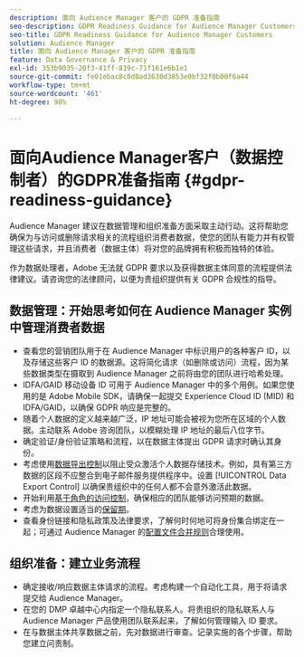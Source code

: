 ```yaml
---
description: 面向 Audience Manager 客户的 GDPR 准备指南
seo-description: GDPR Readiness Guidance for Audience Manager Customers
seo-title: GDPR Readiness Guidance for Audience Manager Customers
solution: Audience Manager
title: 面向 Audience Manager 客户的 GDPR 准备指南
feature: Data Governance & Privacy
exl-id: 353b9035-20f3-41ff-819c-71f161e6b1e1
source-git-commit: fe01ebac8c0d0ad3630d3853e0bf32f0b00f6a44
workflow-type: tm+mt
source-wordcount: '461'
ht-degree: 98%

---
```


# 面向Audience Manager客户（数据控制者）的GDPR准备指南 {#gdpr-readiness-guidance}

Audience Manager 建议在数据管理和组织准备方面采取主动行动。这将帮助您确保为与访问或删除请求相关的流程组织消费者数据，使您的团队有能力并有权管理这些请求，并且消费者（数据主体）将对您的品牌拥有积极而独特的体验。

作为数据处理者，Adobe 无法就 GDPR 要求以及获得数据主体同意的流程提供法律建议。请咨询您的法律顾问，以便为贵组织提供有关 GDPR 合规性的指导。

## 数据管理：开始思考如何在 Audience Manager 实例中管理消费者数据

* 查看您的营销团队用于在 Audience Manager 中标识用户的各种客户 ID，以及存储这些客户 ID 的数据源。这将简化请求（如删除或访问）流程，因为某些数据类型在摄取到 Audience Manager 之前将由您的团队进行哈希处理。
* IDFA/GAID 移动设备 ID 可用于 Audience Manager 中的多个用例。如果您使用的是 Adobe Mobile SDK，请确保一起提交 Experience Cloud ID (MID) 和 IDFA/GAID，以确保 GDPR 响应是完整的。
* 随着个人数据的定义越来越广泛，IP 地址可能会被视为您所在区域的个人数据。主动联系 Adobe 咨询团队，以模糊处理 IP 地址的最后八位字节。
* 确定验证/身份验证策略和流程，以在数据主体提出 GDPR 请求时确认其身份。
* 考虑使用[数据导出控制](../../features/data-export-controls.md)以阻止受众激活个人数据存储技术。例如，具有第三方数据的区段不应整合到电子邮件服务提供程序中。设置 [!UICONTROL Data Export Control] 以确保贵组织中的任何人都不会意外激活此数据。
* 开始利用[基于角色的访问控制](../../features/administration/administration-overview.md)，确保相应的团队能够访问预期的数据。
* 考虑为数据设置适当的[保留期](../../faq/faq-privacy.md#data-retention-faq)。
* 查看身份链接和隐私政策及法律要求，了解何时何地可将身份集合绑定在一起；可通过 Audience Manager 的[配置文件合并规则](../../features/profile-merge-rules/merge-rules-overview.md)合理使用。

## 组织准备：建立业务流程

* 确定接收/响应数据主体请求的流程。考虑构建一个自动化工具，用于将请求提交给 Audience Manager。
* 在您的 DMP 卓越中心内指定一个隐私联系人。将贵组织的隐私联系人与 Audience Manager 产品使用团队联系起来，了解如何管理输入 ID 要求。
* 在与数据主体共享数据之前，先对数据进行审查。记录实施的各个步骤，帮助您建立问责制。
